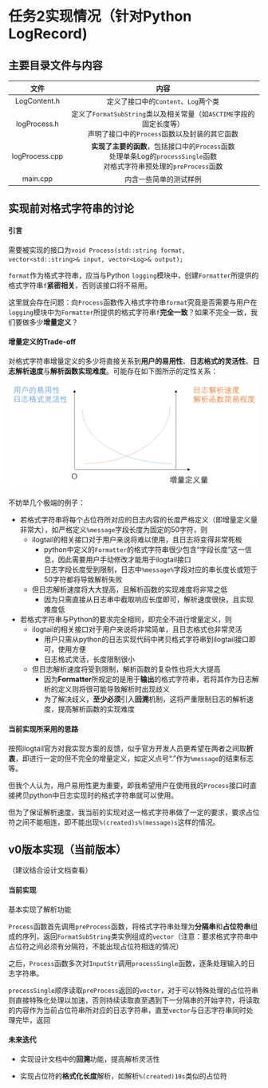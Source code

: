 # 任务2实现情况（针对Python LogRecord)

## 主要目录文件与内容

|      文件      |                             内容                             |
| :------------: | :----------------------------------------------------------: |
|  LogContent.h  |             定义了接口中的`Content`、`Log`两个类             |
|  logProcess.h  | 定义了`FormatSubString`类以及相关常量（如`ASCTIME`字段的固定长度等）<br />声明了接口中的`Process`函数以及封装的其它函数 |
| logProcess.cpp | **实现了主要的函数**，包括接口中的`Process`函数<br />处理单条Log的`processSingle`函数<br />对格式字符串预处理的`preProcess`函数 |
|    main.cpp    |                    内含一些简单的测试样例                    |

## 实现前对格式字符串的讨论

#### 引言

需要被实现的接口为`void Process(std::string format, vector<std::string>& input, vector<Log>& output);`

`format`作为格式字符串，应当与Python `logging`模块中，创建`Formatter`所提供的格式字符串`f`**紧密相关**，否则该接口将不易用。

这里就会存在问题：向`Process`函数传入格式字符串`format`究竟是否需要与用户在`logging`模块中为`Formatter`所提供的格式字符串`f`**完全一致**？如果不完全一致，我们要做多少**增量定义**？

#### 增量定义的Trade-off

对格式字符串增量定义的多少将直接关系到**用户的易用性**、**日志格式的灵活性**、**日志解析速度**与**解析函数实现难度**。可能存在如下图所示的定性关系：

![image-20230914111353809](.\imgs\image-20230914111353809.png)

不妨举几个极端的例子：

* 若格式字符串将每个占位符所对应的日志内容的长度严格定义（即增量定义量非常大），如严格定义`%message`字段长度为固定的50字符，则
  * ilogtail的相关接口对于用户来说将难以使用，且日志将变得非常死板
    * python中定义的`Formatter`的格式字符串很少包含“字段长度”这一信息，因此需要用户手动修改才能用于ilogtail接口
    * 日志字段长度受到限制，日志中`%message%`字段对应的串长度长或短于50字符都将导致解析失败
  * 但日志解析速度将大大提高，且解析函数的实现难度将非常之低
    * 因为只需直接从日志串中截取响应长度即可，解析速度很快，且实现难度低
* 若格式字符串与Python的要求完全相同，即完全不进行增量定义，则
  * ilogtail的相关接口对于用户来说将非常简单，且日志格式也非常灵活
    * 用户只需从python的日志实现代码中拷贝格式字符串到ilogtail接口即可，使用方便
    * 日志格式灵活，长度限制很小
  * 但日志解析速度将受到限制，解析函数的复杂性也将大大提高
    * 因为**Formatter**所规定的是用于**输出**的格式字符串，若将其作为日志解析的定义则将很可能导致解析时出现歧义
    * 为了解决歧义，**至少必须**引入**回溯**机制，这将严重限制日志的解析速度，提高解析函数的实现难度

#### 当前实现所采用的思路

按照ilogtail官方对我实现方案的反馈，似乎官方开发人员更希望在两者之间取**折衷**，即进行一定的但不完全的增量定义，如定义点号“.”作为`%message`的结束标志等。

但我个人认为，用户易用性更为重要，即我希望用户在使用我的`Process`接口时直接拷贝python中日志实现时的格式字符串就可以使用。

但为了保证解析速度，我当前的实现对这一格式字符串做了一定的要求，要求占位符之间不能相连，即不能出现`%(created)s%(message)s`这样的情况。

## v0版本实现（当前版本）

（建议结合设计文档查看）

#### 当前实现

基本实现了解析功能

`Process`函数首先调用`preProcess`函数，将格式字符串处理为**分隔串**和**占位符串**组成的序列，返回`FormatSubString`类实例组成的`vector`（注意：要求格式字符串中占位符之间必须有分隔符，不能出现占位符相连的情况）

之后，`Process`函数多次对`InputStr`调用`processSingle`函数，逐条处理输入的日志字符串。

`processSingle`顺序读取`preProcess`返回的`vector`，对于可以特殊处理的占位符串则直接特殊化处理以加速，否则持续读取直至遇到下一分隔串的开始字符，将读取的内容作为当前占位符串所对应的日志字符串，直至`vector`与日志字符串同时处理完毕，返回

#### 未来迭代

* 实现设计文档中的**回溯**功能，提高解析灵活性

* 实现占位符的**格式化长度**解析，如解析`%(created)10s`类似的占位符